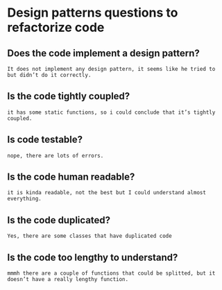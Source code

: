 # Design patterns questions to refactorize code
## Does the code implement a design pattern?
    It does not implement any design pattern, it seems like he tried to but didn’t do it correctly.
## Is the code tightly coupled?
    it has some static functions, so i could conclude that it’s tightly coupled.
## Is code testable?
    nope, there are lots of errors.
## Is the code human readable?
    it is kinda readable, not the best but I could understand almost everything.
## Is the code duplicated?
    Yes, there are some classes that have duplicated code
## Is the code too lengthy to understand?
    mmmh there are a couple of functions that could be splitted, but it doesn’t have a really lengthy function.